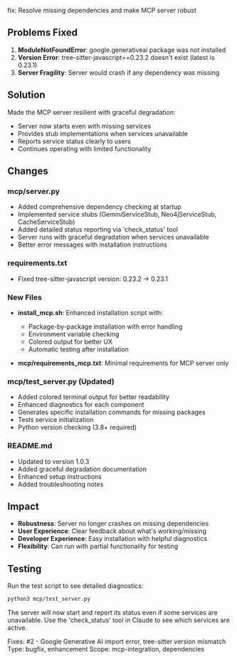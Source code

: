 fix: Resolve missing dependencies and make MCP server robust

## Problems Fixed
1. **ModuleNotFoundError**: google.generativeai package was not installed
2. **Version Error**: tree-sitter-javascript==0.23.2 doesn't exist (latest is 0.23.1)
3. **Server Fragility**: Server would crash if any dependency was missing

## Solution
Made the MCP server resilient with graceful degradation:
- Server now starts even with missing services
- Provides stub implementations when services unavailable
- Reports service status clearly to users
- Continues operating with limited functionality

## Changes

### mcp/server.py
- Added comprehensive dependency checking at startup
- Implemented service stubs (GeminiServiceStub, Neo4jServiceStub, CacheServiceStub)
- Added detailed status reporting via 'check_status' tool
- Server runs with graceful degradation when services unavailable
- Better error messages with installation instructions

### requirements.txt
- Fixed tree-sitter-javascript version: 0.23.2 → 0.23.1

### New Files
- **install_mcp.sh**: Enhanced installation script with:
  - Package-by-package installation with error handling
  - Environment variable checking
  - Colored output for better UX
  - Automatic testing after installation
  
- **mcp/requirements_mcp.txt**: Minimal requirements for MCP server only

### mcp/test_server.py (Updated)
- Added colored terminal output for better readability
- Enhanced diagnostics for each component
- Generates specific installation commands for missing packages
- Tests service initialization
- Python version checking (3.8+ required)

### README.md
- Updated to version 1.0.3
- Added graceful degradation documentation
- Enhanced setup instructions
- Added troubleshooting notes

## Impact
- **Robustness**: Server no longer crashes on missing dependencies
- **User Experience**: Clear feedback about what's working/missing
- **Developer Experience**: Easy installation with helpful diagnostics
- **Flexibility**: Can run with partial functionality for testing

## Testing
Run the test script to see detailed diagnostics:
```bash
python3 mcp/test_server.py
```

The server will now start and report its status even if some services are unavailable. Use the 'check_status' tool in Claude to see which services are active.

Fixes: #2 - Google Generative AI import error, tree-sitter version mismatch
Type: bugfix, enhancement
Scope: mcp-integration, dependencies
